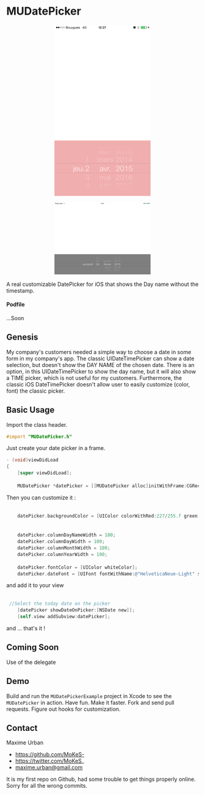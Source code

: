 # MUDatePicker


<p align="center">
	<img src="Screenshot1.PNG" width="50%" height="50%" alt="Sample">
</p>

<p align="center">
	<img src="Screenshot2.PNG" width="50%" height="50%" alt="Sample">
</p>

A real customizable DatePicker for iOS that shows the Day name without the timestamp.

#### Podfile

...Soon

## Genesis
My company's customers needed a simple way to choose a date in some form in my company's app. The classic UIDateTimePicker can show a date selection, but doesn't show the DAY NAME of the chosen date. There is an option, in this UIDateTimePicker to show the day name, but it will also show a TIME picker, which is not useful for my customers.
Furthermore, the classic iOS DateTimePicker doesn't allow user to easily customize (color, font) the classic picker.  

## Basic Usage

Import the class header.

``` objective-c
#import "MUDatePicker.h"
```

Just create your date picker in a frame.

``` objective-c
- (void)viewDidLoad
{
	[super viewDidLoad];
	
	MUDatePicker *datePicker = [[MUDatePicker alloc]initWithFrame:CGRectMake(0, self.view.frame.size.height - 216, self.view.frame.size.width , 216)];

```

Then you can customize it : 

``` objective-c

	datePicker.backgroundColor = [UIColor colorWithRed:227/255.f green:93/255.f blue:93/255.f alpha:0.5];
    
    
    datePicker.columnDayNameWidth = 100;
    datePicker.columnDayWidth = 100;
    datePicker.columnMonthWidth = 100;
    datePicker.columnYearWidth = 100;
    
    datePicker.fontColor = [UIColor whiteColor];
    datePicker.dateFont = [UIFont fontWithName:@"HelveticaNeue-Light" size:30];

```

and add it to your view 

``` objective-c

 //Select the today date on the picker
    [datePicker showDateOnPicker:[NSDate new]];
    [self.view addSubview:datePicker];

```

and ... that's it !

## Coming Soon

Use of the delegate

## Demo

Build and run the `MUDatePickerExample` project in Xcode to see the `MUDatePicker` in action.
Have fun. Make it faster. Fork and send pull requests. Figure out hooks for customization.

## Contact

Maxime Urban

- https://github.com/MoKeS-
- https://twitter.com/MoKeS_
- maxime.urban@gmail.com


It is my first repo on Github, had some trouble to get things properly online. Sorry for all the wrong commits.

